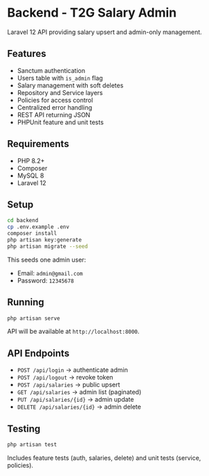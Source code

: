 # Backend - T2G Salary Admin

Laravel 12 API providing salary upsert and admin-only management.

## Features

- Sanctum authentication
- Users table with `is_admin` flag
- Salary management with soft deletes
- Repository and Service layers
- Policies for access control
- Centralized error handling
- REST API returning JSON
- PHPUnit feature and unit tests

## Requirements

- PHP 8.2+
- Composer
- MySQL 8
- Laravel 12

## Setup

```bash
cd backend
cp .env.example .env
composer install
php artisan key:generate
php artisan migrate --seed
```

This seeds one admin user:

* Email: `admin@gmail.com`
* Password: `12345678`

## Running

```bash
php artisan serve
```

API will be available at `http://localhost:8000`.

## API Endpoints

* `POST /api/login` → authenticate admin
* `POST /api/logout` → revoke token
* `POST /api/salaries` → public upsert
* `GET /api/salaries` → admin list (paginated)
* `PUT /api/salaries/{id}` → admin update
* `DELETE /api/salaries/{id}` → admin delete

## Testing

```bash
php artisan test
```

Includes feature tests (auth, salaries, delete) and unit tests (service, policies).